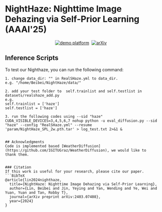 # NightHaze: Nighttime Image Dehazing via Self-Prior Learning (AAAI'25)

<div align="center">
  
[![demo platform](https://img.shields.io/badge/NightHaze%20project%20page-lightblue)](https://bb12346.github.io/Proj_NightHaze/)&nbsp;
[![arXiv](https://img.shields.io/badge/arXiv%20paper-2403.07408-b31b1b.svg)](https://arxiv.org/abs/2403.07408)&nbsp;

</div>


## Inference Scripts

To test our Nighthaze, you can run the following command:
```shell
1. change data_dir: "" in RealSHaze.yml to data_dir. 
e.g. "/home/Beibei/NightHaze/data/"

2. add your test folder to  self.trainlist and self.testlist in datasets/realshaze_add.py
e.g.
self.trainlist = ['haze']
self.testlist = ['haze']

3. run the following codes using --sid "haze" 
CUDA_VISIBLE_DEVICES=3,4,5,6,7 nohup python -u eval_diffusion.py --sid "haze" --config "RealSHaze.yml" --resume 'param/NightHaze_SPL_2w.pth.tar' > log_test.txt 2>&1 &


## Acknowledgments
Code is implemented based [WeatherDiffusion](https://github.com/IGITUGraz/WeatherDiffusion), we would like to thank them.


### Citation
If this work is useful for your research, please cite our paper. 
```BibTeX
@article{lin2024nighthaze,
  title={NightHaze: Nighttime Image Dehazing via Self-Prior Learning},
  author={Lin, Beibei and Jin, Yeying and Yan, Wending and Ye, Wei and Yuan, Yuan and Tan, Robby T},
  journal={arXiv preprint arXiv:2403.07408},
  year={2024}
}
```
